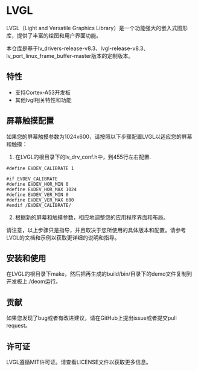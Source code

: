 # LVGL

LVGL（Light and Versatile Graphics Library）是一个功能强大的嵌入式图形库，提供了丰富的绘图和用户界面功能。

本仓库是基于lv_drivers-release-v8.3、lvgl-release-v8.3、lv_port_linux_frame_buffer-master版本的定制版本。

## 特性

- 支持Cortex-A53开发板
- 其他lvgl相关特性和功能

## 屏幕触摸配置

如果您的屏幕触摸参数为1024x600，请按照以下步骤配置LVGL以适应您的屏幕和触摸：

1. 在LVGL的根目录下的lv_drv_conf.h中，到455行左右配置.
```
#define EVDEV_CALIBRATE 1

#if EVDEV_CALIBRATE
#define EVDEV_HOR_MIN 0
#define EVDEV_HOR_MAX 1024
#define EVDEV_VER_MIN 0
#define EVDEV_VER_MAX 600
#endif /EVDEV_CALIBRATE/
```

2. 根据新的屏幕和触摸参数，相应地调整您的应用程序界面和布局。

请注意，以上步骤只是指导，并且取决于您所使用的具体版本和配置。请参考LVGL的文档和示例以获取更详细的说明和指导。

## 安装和使用

在LVGL的根目录下make，然后把再生成的build/bin/目录下的demo文件复制到开发板上./deom运行。

## 贡献

如果您发现了bug或者有改进建议，请在GitHub上提出issue或者提交pull request。

## 许可证

LVGL遵循MIT许可证。请查看LICENSE文件以获取更多信息。